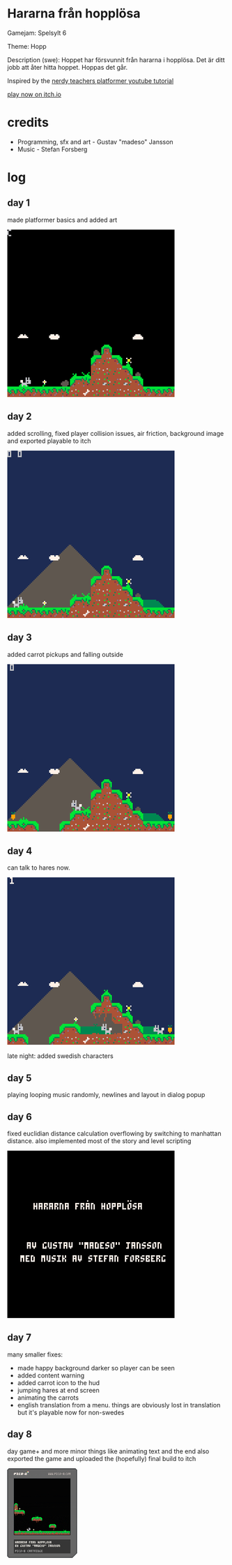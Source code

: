# Hararna från hopplösa

Gamejam: Spelsylt 6

Theme: Hopp

Description (swe): Hoppet har försvunnit från hararna i hopplösa. Det är ditt jobb att åter hitta hoppet. Hoppas det går.

Inspired by the [nerdy teachers platformer youtube tutorial](https://www.youtube.com/playlist?list=PLyhkEEoUjSQtUiSOu-N4BIrHBFtLNjkyE)

[play now on itch.io](https://madeso.itch.io/hararna-fran-harlosa)

# credits

* Programming, sfx and art - Gustav "madeso" Jansson
* Music - Stefan Forsberg

# log

## day 1
made platformer basics and added art

![day 1](gifs/day_1.gif)

## day 2
added scrolling, fixed player collision issues, air friction, background image and exported playable to itch

![day 2](gifs/day_2.gif)

## day 3
added carrot pickups and falling outside

![day 3](gifs/day_3.gif)

## day 4
can talk to hares now.

![day 4](gifs/day_4.gif)

late night: added swedish characters

## day 5
playing looping music randomly, newlines and layout in dialog popup

## day 6
fixed euclidian distance calculation overflowing by switching to manhattan distance. also implemented most of the story and level scripting

![day 6](gifs/day_6.gif)

## day 7
many smaller fixes:
* made happy background darker so player can be seen
* added content warning
* added carrot icon to the hud
* jumping hares at end screen
* animating the carrots
* english translation from a menu. things are obviously lost in translation but it's playable now for non-swedes

## day 8
day game+ and more minor things like animating text and the end
also exported the game and uploaded the (hopefully) final build to itch

![pico-8 cart](hararna-fran-hopplosa.p8.png)
